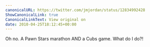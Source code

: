 ```yaml
---
canonicalURL: https://twitter.com/jmjordan/status/12834992428
ShowCanonicalLink: true
CanonicalLinkText: View original on
date: 2010-04-25T18:12:45+00:00
---
```

Oh no. A Pawn Stars marathon AND a Cubs game. What do I do?!